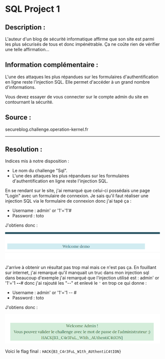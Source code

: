 # SQL Project 1

## Description :

L'auteur d'un blog de sécurité informatique affirme que son site est parmi les plus sécurisés de tous et donc impénétrable. Ça ne coûte rien de vérifier une telle affirmation...

## Information complémentaire : 
L'une des attaques les plus répandues sur les formulaires d'authentification en ligne reste l'injection SQL. Elle permet d'accéder à un grand nombre d'informations.

Vous devez essayer de vous connecter sur le compte admin du site en contournant la sécurité.

## Source :
secureblog.challenge.operation-kernel.fr

---

## Resolution : 

Indices mis à notre disposition :
- Le nom du challenge "Sql".
- L'une des attaques les plus répandues sur les formulaires d'authentification en ligne reste l'injection SQL.

En se rendant sur le site, j'ai remarqué que celui-ci possédais une page "Login" avec un formulaire de connexion.
Je sais qu'il faut réaliser une injection SQL via le formulaire de connexion donc j'ai tapé ça :
- Username : admin' or '1'='1'#
- Password : toto

J'obtiens donc : 

![welcome demo](demo.png)

J'arrive à obtenir un résultat pas trop mal mais ce n'est pas ça. En fouillant sur internet, j'ai remarqué qu'il manquait un truc dans mon injection sql dans beaucoup d'exemple j'ai remarqué que l'injection utilisé est : admin' or '1'='1 **--**# donc j'ai rajouté les "--" et enlevé le `'` en trop ce qui donne :
- Username : admin' or '1'='1 -- #
- Password : toto

J'obtiens donc : 

![enjoy](enjoy.png)

Voici le flag final : `HACK{B3_C4r3FuL_W1th_AUthentiC4tION}`